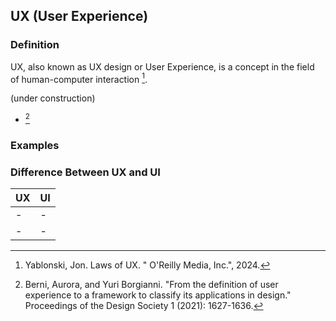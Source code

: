## UX (User Experience)
### Definition

UX, also known as UX design or User Experience, is a concept in the field of human-computer interaction [^yablonski01ux].

(under construction)
- [^berni02ux]

### Examples

### Difference Between UX and UI
| UX  | UI  |
| --- | --- |
| -   | -   |
| -   | -   |


[^yablonski01ux]: Yablonski, Jon. Laws of UX. " O'Reilly Media, Inc.", 2024.
[^berni02ux]: Berni, Aurora, and Yuri Borgianni. "From the definition of user experience to a framework to classify its applications in design." Proceedings of the Design Society 1 (2021): 1627-1636.
